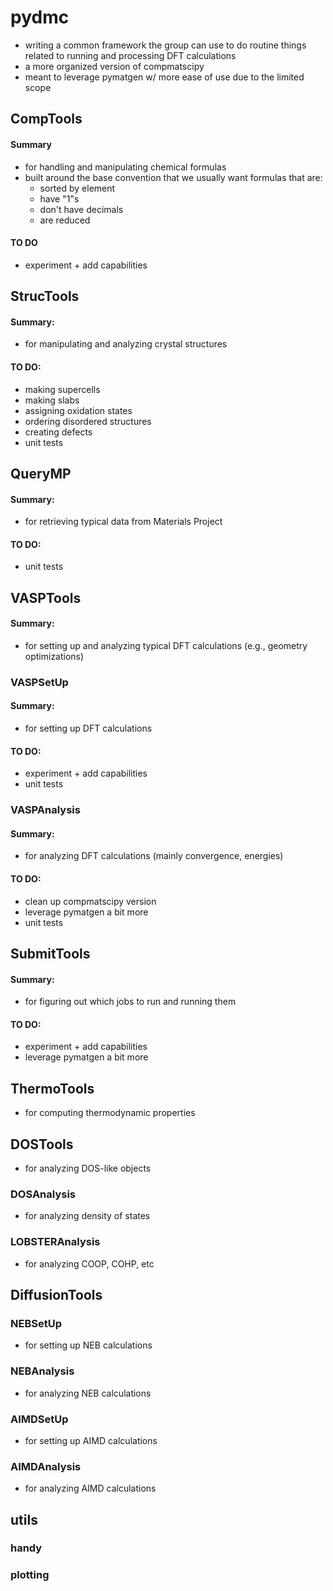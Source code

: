 # pydmc
- writing a common framework the group can use to do routine things related to running and processing DFT calculations
- a more organized version of compmatscipy
- meant to leverage pymatgen w/ more ease of use due to the limited scope


## CompTools

#### Summary
- for handling and manipulating chemical formulas
- built around the base convention that we usually want formulas that are:
    - sorted by element
    - have "1"s 
    - don't have decimals
    - are reduced

#### TO DO
- experiment + add capabilities


## StrucTools

#### Summary:
- for manipulating and analyzing crystal structures

#### TO DO:
- making supercells
- making slabs
- assigning oxidation states
- ordering disordered structures
- creating defects
- unit tests

## QueryMP

#### Summary:
- for retrieving typical data from Materials Project

#### TO DO:
- unit tests

## VASPTools
#### Summary:
- for setting up and analyzing typical DFT calculations (e.g., geometry optimizations)
### VASPSetUp
#### Summary:
- for setting up DFT calculations

#### TO DO:
- experiment + add capabilities
- unit tests

### VASPAnalysis
#### Summary:
- for analyzing DFT calculations (mainly convergence, energies)

#### TO DO:
- clean up compmatscipy version
- leverage pymatgen a bit more
- unit tests

## SubmitTools
#### Summary:
- for figuring out which jobs to run and running them

#### TO DO:
- experiment + add capabilities
- leverage pymatgen a bit more

## ThermoTools
- for computing thermodynamic properties

## DOSTools
- for analyzing DOS-like objects
### DOSAnalysis
- for analyzing density of states
### LOBSTERAnalysis
- for analyzing COOP, COHP, etc

## DiffusionTools
### NEBSetUp
- for setting up NEB calculations
### NEBAnalysis
- for analyzing NEB calculations
### AIMDSetUp
- for setting up AIMD calculations
### AIMDAnalysis
- for analyzing AIMD calculations

## utils
### handy
### plotting